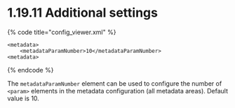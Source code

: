 # 1.19.11 Additional settings

{% code title="config\_viewer.xml" %}
```markup
<metadata>
    <metadataParamNumber>10</metadataParamNumber>
<metadata>
```
{% endcode %}

The `metadataParamNumber` element can be used to configure the number of `<param>` elements in the metadata configuration \(all metadata areas\). Default value is 10.

